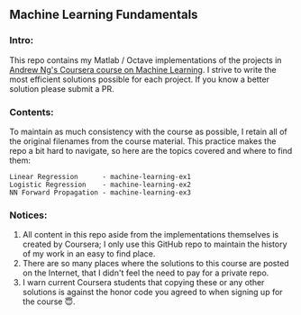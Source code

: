 ## Machine Learning Fundamentals 

### Intro:

This repo contains my Matlab / Octave implementations of the projects in [Andrew Ng's Coursera course on Machine Learning](https://www.coursera.org/learn/machine-learning). I strive to write the most efficient solutions possible for each project. If you know a better solution please submit a PR.

### Contents:

To maintain as much consistency with the course as possible, I retain all of the original filenames from the course material. This practice makes the repo a bit hard to navigate, so here are the topics covered and where to find them: 

	Linear Regression      - machine-learning-ex1
	Logistic Regression    - machine-learning-ex2
	NN Forward Propagation - machine-learning-ex3

### Notices:

1. All content in this repo aside from the implementations themselves is created by Coursera; I only use this GitHub repo to maintain the history of my work in an easy to find place. 
2. There are so many places where the solutions to this course are posted on the Internet, that I didn't feel the need to pay for a private repo. 
3. I warn current Coursera students that copying these or any other solutions is against the honor code you agreed to when signing up for the course :innocent:.
